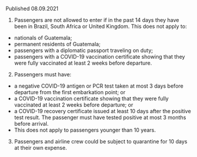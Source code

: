 Published 08.09.2021
1. Passengers are not allowed to enter if in the past 14 days they have been in Brazil, South Africa or United Kingdom.
This does not apply to:
- nationals of Guatemala;
- permanent residents of Guatemala;
- passengers with a diplomatic passport traveling on duty;
- passengers with a COVID-19 vaccination certificate showing that they were fully vaccinated at least 2 weeks before departure.
2. Passengers must have:
- a negative COVID-19 antigen or PCR test taken at most 3 days before departure from the first embarkation point; or
- a COVID-19 vaccination certificate showing that they were fully vaccinated at least 2 weeks before departure; or
- a COVID-19 recovery certificate issued at least 10 days after the positive test result. The passenger must have tested positive at most 3 months before arrival.
- This does not apply to passengers younger than 10 years.
3. Passengers and airline crew could be subject to quarantine for 10 days at their own expense.